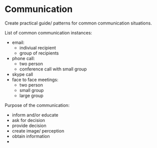 # Communication
Create practical guide/ patterns for common communication situations.

List of common communication instances:
- email:
  - indiviual recipient
  - group of recipients
- phone call:
  - two person
  - conference call with small group
- skype call
- face to face meetings:
  - two person
  - small group
  - large group
 
 Purpose of the communication:
 - inform and/or educate
 - ask for decision
 - provide decision
 - create image/ perception
 - obtain information
 - 
